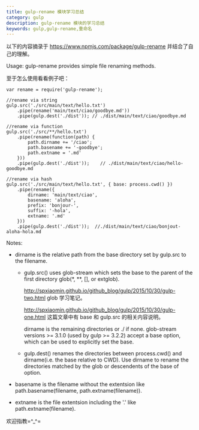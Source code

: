 ```yaml
---
title: gulp-rename 模块学习总结
category: gulp
description: gulp-rename 模块的学习总结
keywords: gulp,gulp-rename,重命名
---
```


以下的内容摘录于 <https://www.npmjs.com/package/gulp-rename> 并结合了自己的理解。

Usage: gulp-rename provides simple file renaming methods.

至于怎么使用看看例子吧：

    var rename = require('gulp-rename');
    
    //rename via string
    gulp.src('./src/main/text/hello.txt')
        .pipe(rename('main/text/ciao/goodbye.md'))
        .pipe(gulp.dest('./dist')); // ./dist/main/text/ciao/goodbye.md
        
    //rename via function
    gulp.src('./src/**/hello.txt')
        .pipe(rename(function(path) {
            path.dirname += '/ciao';
            path.basename += '-goodbye';
            path.extname = '.md'
        }))
        .pipe(gulp.dest('./dist'));    // ./dist/main/text/ciao/hello-goodbye.md
        
    //rename via hash
    gulp.src('./src/main/text/hello.txt', { base: process.cwd() })
        .pipe(rename({
            dirname: 'main/text/ciao',
            basename: 'aloha',
            prefix: 'bonjour-',
            suffix: '-hola',
            extname: '.md'
        }))
        .pipe(gulp.dest('./dist'));  //./dist/main/text/ciao/bonjout-aloha-hola.md
        
Notes:

- dirname is the relative path from the base directory set by gulp.src to the filename.

    - gulp.src() uses glob-stream which sets the base to the parent of the first directory glob(*, **, [], or extglob).
    
        <http://spxiaomin.github.io/github_blog/gulp/2015/10/30/gulp-two.html> glob 学习笔记。
        
        <http://spxiaomin.github.io/github_blog/gulp/2015/10/30/gulp-one.html> 这篇文章中有 base 和 gulp.src 的相关内容说明。
    
        dirname is the remaining directories or ./ if none. glob-stream versions >= 3.1.0 (used by gulp >= 3.2.2) accept a base option, which can be used to explicitly set the base.
        
    - gulp.dest() renames the directories between process.cwd() and dirname(i.e. the base relative to CWD).  Use dirname to rename the directories matched by the glob or descendents of the base of option.

- basename is the filename without the extentsion like path.basename(filename, path.extname(filename)).
- extname is the file extentsion including the '.' like path.extname(filename).
        
欢迎指教=^_^=
